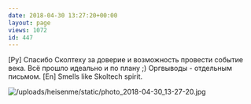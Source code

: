 ```yaml
---
date: 2018-04-30 13:27:20+00:00
layout: page
views: 1072
id: 447
---
```


[Ру] Спасибо Сколтеху за доверие и возможность провести событие века. Всё прошло идеально и по плану ;) Оргвыводы - отдельным письмом.
[En] Smells like Skoltech spirit.



![/uploads/heisenme/static/photo_2018-04-30_13-27-20.jpg](/uploads/heisenme/static/photo_2018-04-30_13-27-20.jpg)
